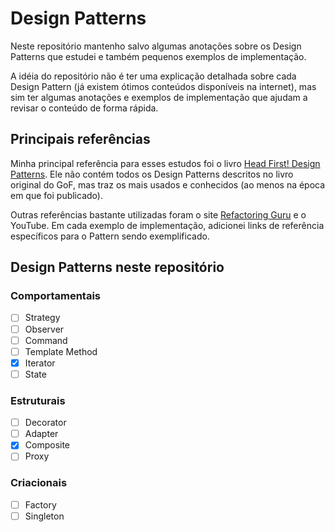 # Design Patterns

Neste repositório mantenho salvo algumas anotações sobre os Design Patterns que estudei e também pequenos exemplos de implementação. 

A idéia do repositório não é ter uma explicação detalhada sobre cada Design Pattern (já existem ótimos conteúdos disponíveis na internet), mas sim ter algumas anotações e exemplos de implementação que ajudam a revisar o conteúdo de forma rápida.

## Principais referências
Minha principal referência para esses estudos foi o livro [Head First! Design Patterns](https://www.amazon.com.br/Cabe%C3%A7a-Padr%C3%B5es-Projetos-Eric-Freeman/dp/8576081741/ref=asc_df_8576081741/?tag=googleshopp00-20&linkCode=df0&hvadid=379715964603&hvpos=&hvnetw=g&hvrand=15911340343775664968&hvpone=&hvptwo=&hvqmt=&hvdev=c&hvdvcmdl=&hvlocint=&hvlocphy=9100327&hvtargid=pla-397827439341&psc=1). Ele não contém todos os Design Patterns descritos no livro original do GoF, mas traz os mais usados e conhecidos (ao menos na época em que foi publicado). 

Outras referências bastante utilizadas foram o site [Refactoring Guru](https://refactoring.guru/design-patterns) e o YouTube. Em cada exemplo de implementação, adicionei links de referência específicos para o Pattern sendo exemplificado.

## Design Patterns neste repositório
### Comportamentais
- [ ] Strategy
- [ ] Observer
- [ ] Command
- [ ] Template Method
- [x] Iterator
- [ ] State

### Estruturais
- [ ] Decorator
- [ ] Adapter
- [x] Composite
- [ ] Proxy

### Criacionais
- [ ] Factory
- [ ] Singleton
